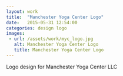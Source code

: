 ```yaml
---
layout: work
title:  "Manchester Yoga Center Logo"
date:   2015-05-31 12:54:00
categories: design logo
images: 
 - url: /assets/work/myc_logo.jpg
   alt: Manchester Yoga Center Logo
   title: Manchester Yoga Center Logo
---
```

Logo design for Manchester Yoga Center LLC